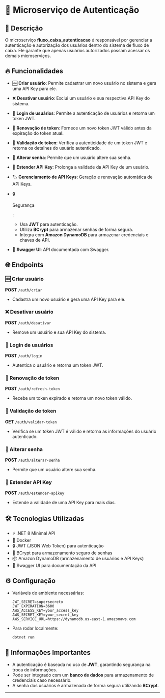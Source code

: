 # 🚀 Microserviço de Autenticação

## 📝 Descrição

O microserviço **fluxo_caixa_autenticacao** é responsável por gerenciar a autenticação e autorização dos usuários dentro do sistema de fluxo de caixa. Ele garante que apenas usuários autorizados possam acessar os demais microserviços.

## 🔥 Funcionalidades

- 🆕 **Criar usuário**: Permite cadastrar um novo usuário no sistema e gera uma API Key para ele.

- ❌ **Desativar usuário**: Exclui um usuário e sua respectiva API Key do sistema.

- 🔑 **Login de usuários**: Permite a autenticação de usuários e retorna um token JWT.

- 🔄 **Renovação de token**: Fornece um novo token JWT válido antes da expiração do token atual.

- 🔐 **Validação de token**: Verifica a autenticidade de um token JWT e retorna os detalhes do usuário autenticado.

- 🔑 **Alterar senha**: Permite que um usuário altere sua senha.

- 🔄 **Estender API Key**: Prolonga a validade da API Key de um usuário.

- 🏷️ **Gerenciamento de API Keys**: Geração e renovação automática de API Keys.

- 🔒 

  Segurança

  :

  - Usa **JWT** para autenticação.
  - Utiliza **BCrypt** para armazenar senhas de forma segura.
  - Integra com **Amazon DynamoDB** para armazenar credenciais e chaves de API.

- 📜 **Swagger UI**: API documentada com Swagger.

## 🌐 Endpoints

### 🆕 Criar usuário

**POST** `/auth/criar`

- Cadastra um novo usuário e gera uma API Key para ele.

### ❌ Desativar usuário

**POST** `/auth/desativar`

- Remove um usuário e sua API Key do sistema.

### 🔑 Login de usuários

**POST** `/auth/login`

- Autentica o usuário e retorna um token JWT.

### 🔄 Renovação de token

**POST** `/auth/refresh-token`

- Recebe um token expirado e retorna um novo token válido.

### 🔐 Validação de token

**GET** `/auth/validar-token`

- Verifica se um token JWT é válido e retorna as informações do usuário autenticado.

### 🔑 Alterar senha

**POST** `/auth/alterar-senha`

- Permite que um usuário altere sua senha.

### 🔄 Estender API Key

**POST** `/auth/estender-apikey`

- Estende a validade de uma API Key para mais dias.

## 🛠 Tecnologias Utilizadas

- ⚡ .NET 8 Minimal API
- 🐳 Docker
- 🔒 JWT (JSON Web Token) para autenticação
- 🔑 BCrypt para armazenamento seguro de senhas
- 📦 Amazon DynamoDB (armazenamento de usuários e API Keys)
- 📜 Swagger UI para documentação da API

## ⚙️ Configuração

- Variáveis de ambiente necessárias:

  ```env
  JWT_SECRET=supersecreto
  JWT_EXPIRATION=3600
  AWS_ACCESS_KEY=your_access_key
  AWS_SECRET_KEY=your_secret_key
  AWS_SERVICE_URL=https://dynamodb.us-east-1.amazonaws.com
  ```

- Para rodar localmente:

  ```sh
  dotnet run
  ```

## 🚨 Informações Importantes

- A autenticação é baseada no uso de **JWT**, garantindo segurança na troca de informações.
- Pode ser integrado com um **banco de dados** para armazenamento de credenciais caso necessário.
- A senha dos usuários é armazenada de forma segura utilizando **BCrypt**.

------

